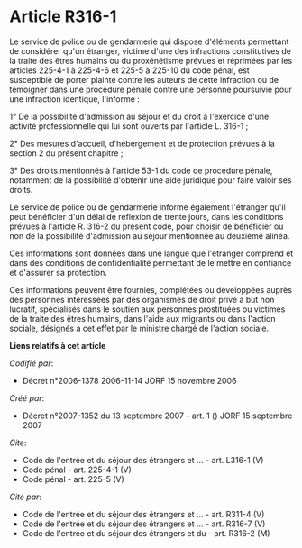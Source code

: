 # Article R316-1

Le service de police ou de gendarmerie qui dispose d'éléments permettant de considérer qu'un étranger, victime d'une des
infractions constitutives de la traite des êtres humains ou du proxénétisme prévues et réprimées par les articles 225-4-1 à
225-4-6 et 225-5 à 225-10 du code pénal, est susceptible de porter plainte contre les auteurs de cette infraction ou de
témoigner dans une procédure pénale contre une personne poursuivie pour une infraction identique, l'informe : 

1° De la possibilité d'admission au séjour et du droit à l'exercice d'une activité professionnelle qui lui sont ouverts par
l'article L. 316-1 ; 

2° Des mesures d'accueil, d'hébergement et de protection prévues à la section 2 du présent chapitre ; 

3° Des droits mentionnés à l'article 53-1 du code de procédure pénale, notamment de la possibilité d'obtenir une aide
juridique pour faire valoir ses droits. 

Le service de police ou de gendarmerie informe également l'étranger qu'il peut bénéficier d'un délai de réflexion de trente
jours, dans les conditions prévues à l'article R. 316-2 du présent code, pour choisir de bénéficier ou non de la possibilité
d'admission au séjour mentionnée au deuxième alinéa. 

Ces informations sont données dans une langue que l'étranger comprend et dans des conditions de confidentialité permettant de
le mettre en confiance et d'assurer sa protection. 

Ces informations peuvent être fournies, complétées ou développées auprès des personnes intéressées par des organismes de
droit privé à but non lucratif, spécialisés dans le soutien aux personnes prostituées ou victimes de la traite des êtres
humains, dans l'aide aux migrants ou dans l'action sociale, désignés à cet effet par le ministre chargé de l'action sociale.

**Liens relatifs à cet article**

_Codifié par_:

  - Décret n°2006-1378 2006-11-14 JORF 15 novembre 2006

_Créé par_:

  - Décret n°2007-1352 du 13 septembre 2007 - art. 1 () JORF 15 septembre 2007

_Cite_:

  - Code de l'entrée et du séjour des étrangers et ... - art. L316-1 (V)
  - Code pénal - art. 225-4-1 (V)
  - Code pénal - art. 225-5 (V)

_Cité par_:

  - Code de l'entrée et du séjour des étrangers et ... - art. R311-4 (V)
  - Code de l'entrée et du séjour des étrangers et ... - art. R316-7 (V)
  - Code de l'entrée et du séjour des étrangers et du  - art. R316-2 (M)
